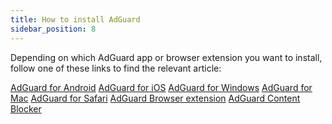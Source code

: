 ```yaml
---
title: How to install AdGuard
sidebar_position: 8
---
```


Depending on which AdGuard app or browser extension you want to install, follow one of these links to find the relevant article:

[AdGuard for Android](/adguard-for-android/installation.md) [AdGuard for iOS](/adguard-for-ios/installation.md) [AdGuard for Windows](/adguard-for-windows/installation.md) [AdGuard for Mac](/adguard-for-mac/installation.md) [AdGuard for Safari](/adguard-for-safari/installation.md) [AdGuard Browser extension](/adguard-browser-extension/installation.md) [AdGuard Content Blocker](/adguard-content-blocker/installation.md)